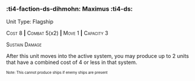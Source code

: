 ### :ti4-faction-ds-dihmohn: **Maximus** :ti4-ds:

Unit Type: Flagship 

<span style="font-variant:small-caps;">Cost</span> 8 __|__ <span style="font-variant:small-caps;">Combat</span> 5(x2) __|__ <span style="font-variant:small-caps;">Move</span> 1 __|__ <span style="font-variant:small-caps;">Capacity</span> 3

<span style="font-variant:small-caps;">Sustain Damage</span>

After this unit moves into the active system, you may produce up to 2 units that have a combined cost of 4 or less in that system.

<sup><sub>Note: This cannot produce ships if enemy ships are present</sub></sup>